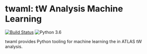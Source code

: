 # twaml: tW Analysis Machine Learning

[![Build Status](https://travis-ci.org/drdavis/twaml.svg?branch=master)](https://travis-ci.org/drdavis/twaml)
![Python 3.6](https://img.shields.io/badge/python-3.6-blue.svg)

twaml provides Python tooling for machine learning the in ATLAS tW
analysis.
